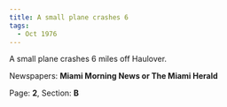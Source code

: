 ```yaml
---  
title: A small plane crashes 6  
tags:  
  - Oct 1976  
---  
```

  
A small plane crashes 6 miles off Haulover.  
  
Newspapers: **Miami Morning News or The Miami Herald**  
  
Page: **2**, Section: **B** 
